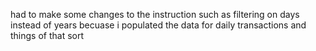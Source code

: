 had to make some changes to the instruction such as filtering on days instead of years becuase i populated the data for daily transactions and things of that sort
